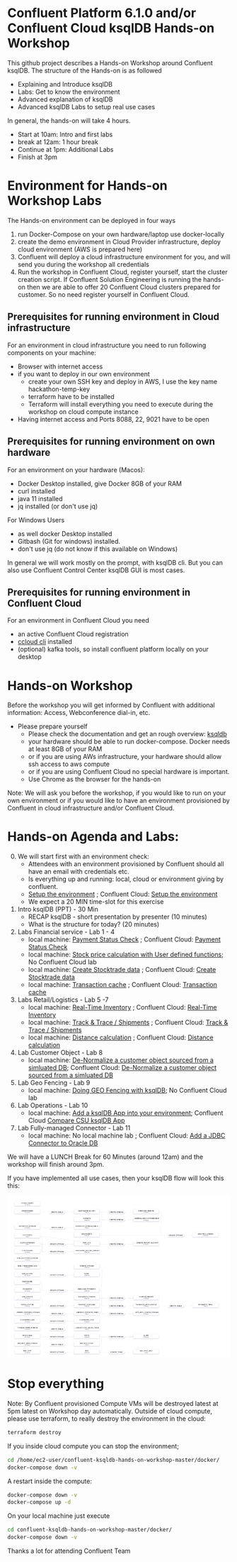 # Confluent Platform 6.1.0 and/or Confluent Cloud ksqlDB Hands-on Workshop
This github project describes a Hands-on Workshop around Confluent ksqlDB. The structure of the Hands-on is as followed
  * Explaining and Introduce ksqlDB
  * Labs: Get to know the environment
  * Advanced explanation of ksqlDB
  * Advanced ksqlDB Labs to setup real use cases

In general, the hands-on will take 4 hours.

  * Start at 10am: Intro and first labs
  * break at 12am: 1 hour break
  * Continue at 1pm: Additional Labs
  * Finish at 3pm

# Environment for Hands-on Workshop Labs
The Hands-on environment can be deployed in four ways

  1. run Docker-Compose on your own hardware/laptop use docker-locally
  2. create the demo environment in Cloud Provider infrastructure, deploy cloud environment (AWS is prepared here)
  3. Confluent will deploy a cloud infrastructure environment for you, and will send you during the workshop all credentials
  4. Run the workshop in Confluent Cloud, register yourself, start the cluster creation script. If Confluent Solution Engineering is running the hands-on then we are able to offer 20 Confluent Cloud clusters prepared for customer. So no need register yourself in Confluent Cloud.

## Prerequisites for running environment in Cloud infrastructure
For an environment in cloud infrastructure you need to run following components on your machine:

  * Browser with internet access
  * if you want to deploy in our own environment
     * create your own SSH key and deploy in AWS, I use the key name hackathon-temp-key
     * terraform have to be installed
     * Terraform will install everything you need to execute during the workshop on cloud compute instance
  * Having internet access and Ports 8088, 22, 9021 have to be open

## Prerequisites for running environment on own hardware
For an environment on your hardware (Macos):
  * Docker Desktop installed, give Docker 8GB of your RAM
  * curl installed
  * java 11 installed
  * jq installed (or don't use jq)

For Windows Users
  * as well docker Desktop installed
  * Gitbash (Git for windows) installed.
  * don't use jq (do not know if this available on Windows)

In general we will work mostly on the prompt, with ksqlDB cli. But you can also use Confluent Control Center ksqlDB GUI is most cases.
## Prerequisites for running environment in Confluent Cloud
For an environment in Confluent Cloud you need
  * an active Confluent Cloud registration
  * [ccloud cli](https://docs.confluent.io/ccloud-cli/current/install.html) installed
  * (optional) kafka tools, so install confluent platform locally on your desktop
# Hands-on Workshop
Before the workshop you will get informed by Confluent with additional information: Access, Webconference dial-in, etc.

  * Please prepare yourself
     * Please check the documentation and get an rough overview: [ksqldb](https://www.confluent.io/product/ksql/)
     * your hardware should be able to run docker-compose. Docker needs at least 8GB of your RAM
     * or if you are using AWs infrastructure, your hardware should allow ssh access to aws compute
     * or if you are using Confluent Cloud no special hardware is important.
     * Use Chrome as the browser for the hands-on

Note:
We will ask you before the workshop, if you would like to run on your own environment or if you would like to have an environment provisioned by Confluent in cloud infrastructure and/or Confluent Cloud.

# Hands-on Agenda and Labs:
0. We will start first with an environment check:
    * Attendees with an environment provisioned by Confluent should all have an email with credentials etc.
    * Is everything up and running: local, cloud or environment giving by confluent.
    * [Setup the environment](labs/00_Setup-Env.md)  ; Confluent Cloud: [Setup the environment](labs/00_Setup-ccloud.md)
    * We expect a 20 MIN time-slot for this exercise
1. Intro ksqlDB (PPT) - 30 Min
    * RECAP ksqlDB - short presentation by presenter (10 minutes)
    * What is the structure for today? (20 minutes)
2. Labs Financial service - Lab 1 - 4
    * local machine: [Payment Status Check](labs/01_usecase_finserv_1.md)   ; Confluent Cloud: [Payment Status Check](labs/01_usecase_finserv_1-ccloud.md)
    * local machine: [Stock price calculation with User defined functions](labs/02_usecase_finserv_2.md); No Confluent Cloud lab
    * local machine: [Create Stocktrade data](labs/03_usecase_finserv_3.md) ; Confluent Cloud: [Create Stocktrade data](labs/03_usecase_finserv_3-ccloud.md)
    * local machine: [Transaction cache](/labs/04_usecase_finserv_4.md)     ; Confluent Cloud: [Transaction cache](/labs/04_usecase_finserv_4-ccloud.md)
3. Labs Retail/Logistics - Lab 5 -7
    * local machine: [Real-Time Inventory](labs/05_usecase_realtime_inventory.md) ; Confluent Cloud: [Real-Time Inventory](labs/05_usecase_realtime_inventory-ccloud.md)
    * local machine: [Track & Trace / Shipments](labs/06_usecase_track-and-trace.md)  ; Confluent Cloud: [Track & Trace / Shipments](labs/06_usecase_track-and-trace-ccloud.md)
    * local machine: [Distance calculation](labs/07_usecase_distance.md)  ; Confluent Cloud: [Distance calculation](labs/07_usecase_distance-ccloud.md)
4. Lab Customer Object - Lab 8
    * local machine: [De-Normalize a customer object sourced from a simluated DB](labs/08_customer_object.md); Confluent Cloud: [De-Normalize a customer object sourced from a simluated DB](labs/08_customer_object-ccloud.md)
5. Lab Geo Fencing - Lab 9
    * local machine: [Doing GEO Fencing with ksqlDB](labs/09_geofencing.md); No Confluent Cloud lab
6. Lab Operations - Lab 10
    * local machine: [Add a ksqlDB App into your environment](labs/10_ksqldb_operations.md); Confluent Cloud [Compare CSU ksqlDB App](labs/10_ksqldb_operations-ccloud.md)
7. Lab Fully-managed Connector - Lab 11
    * local machine: No local machine lab ; Confluent Cloud:  [Add a JDBC Connector to Oracle DB](labs/11_oracle_connect_ccloud.md)

We will have a LUNCH Break for 60 Minutes (around 12am) and the workshop will finish around 3pm.

If you have implemented all use cases, then your ksqlDB flow will look this this:

![all ksqlDB use cases as flow](labs/img/ksqldb_flow.png)

# Stop everything
Note: By Confluent provisioned Compute VMs will be destroyed latest at 5pm latest on Workshop day automatically. Outside of cloud compute, please use terraform, to really destroy the environment in the cloud:
```bash
terraform destroy
```
If you inside cloud compute you can stop the environment;
```bash
cd /home/ec2-user/confluent-ksqldb-hands-on-workshop-master/docker/
docker-compose down -v
```
A restart inside the compute:
```bash
docker-compose down -v
docker-compose up -d
```
On your local machine just execute
```bash
cd confluent-ksqldb-hands-on-workshop-master/docker/
docker-compose down -v
```

Thanks a lot for attending
Confluent Team
